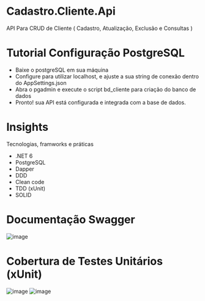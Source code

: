 # Cadastro.Cliente.Api
API Para CRUD de Cliente ( Cadastro, Atualização, Exclusão e Consultas )



# Tutorial Configuração PostgreSQL


- Baixe o postgreSQL em sua máquina
- Configure para utilizar localhost, e ajuste a sua string de conexão dentro do AppSettings.json
- Abra o pgadmin e execute o script bd_cliente para criação do banco de dados
- Pronto! sua API está configurada e integrada com a base de dados.



# Insights

Tecnologias, framworks e práticas
- .NET 6
- PostgreSQL
- Dapper
- DDD
- Clean code
- TDD (xUnit)
- SOLID


# Documentação Swagger
![image](https://github.com/valento45/Cadastro.Cliente.Api/assets/54119744/c4918a2b-814c-4771-a2d0-6cf264f56cd8)



# Cobertura de Testes Unitários (xUnit)
![image](https://github.com/valento45/Cadastro.Cliente.Api/assets/54119744/596c7e28-8800-4ff2-81b8-4a8f11df9950)
![image](https://github.com/valento45/Cadastro.Cliente.Api/assets/54119744/1e1983a9-7b85-42a0-9ad3-2c20fc65c8f7)




